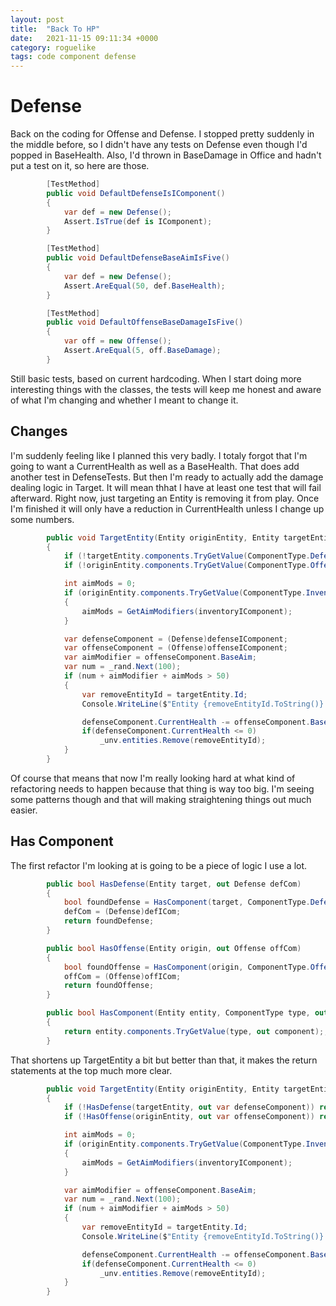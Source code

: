 ```yaml
---
layout: post
title:  "Back To HP"
date:   2021-11-15 09:11:34 +0000
category: roguelike
tags: code component defense
---
```


# Defense
Back on the coding for Offense and Defense. I stopped pretty suddenly in the middle before, so I didn't have any tests on Defense even though I'd popped in BaseHealth. Also, I'd thrown in BaseDamage in Office and hadn't put a test on it, so here are those.  

``` csharp
        [TestMethod]
        public void DefaultDefenseIsIComponent()
        {
            var def = new Defense();
            Assert.IsTrue(def is IComponent);
        }

        [TestMethod]
        public void DefaultDefenseBaseAimIsFive()
        {
            var def = new Defense();
            Assert.AreEqual(50, def.BaseHealth);
        }

        [TestMethod]
        public void DefaultOffenseBaseDamageIsFive()
        {
            var off = new Offense();
            Assert.AreEqual(5, off.BaseDamage);
        }
```

Still basic tests, based on current hardcoding. When I start doing more interesting things with the classes, the tests will keep me honest and aware of what I'm changing and whether I meant to change it.  

## Changes
I'm suddenly feeling like I planned this very badly. I totaly forgot that I'm going to want a CurrentHealth as well as a BaseHealth. That does add another test in DefenseTests. But then I'm ready to actually add the damage dealing logic in Target. It will mean thhat I have at least one test that will fail afterward. Right now, just targeting an Entity is removing it from play. Once I'm finished it will only have a reduction in CurrentHealth unless I change up some numbers.  

``` csharp
        public void TargetEntity(Entity originEntity, Entity targetEntity)
        {
            if (!targetEntity.components.TryGetValue(ComponentType.Defense, out var defenseIComponent)) return;
            if (!originEntity.components.TryGetValue(ComponentType.Offense, out var offenseIComponent)) return;

            int aimMods = 0;
            if (originEntity.components.TryGetValue(ComponentType.Inventory, out var inventoryIComponent))
            {
                aimMods = GetAimModifiers(inventoryIComponent);
            }

            var defenseComponent = (Defense)defenseIComponent;
            var offenseComponent = (Offense)offenseIComponent;
            var aimModifier = offenseComponent.BaseAim;
            var num = _rand.Next(100);
            if (num + aimModifier + aimMods > 50)
            {
                var removeEntityId = targetEntity.Id;
                Console.WriteLine($"Entity {removeEntityId.ToString()} has been removed from play!");

                defenseComponent.CurrentHealth -= offenseComponent.BaseDamage;
                if(defenseComponent.CurrentHealth <= 0)
                    _unv.entities.Remove(removeEntityId);
            }
        }
```

Of course that means that now I'm really looking hard at what kind of refactoring needs to happen because that thing is way too big. I'm seeing some patterns though and that will making straightening things out much easier.  

## Has Component
The first refactor I'm looking at is going to be a piece of logic I use a lot.  

``` csharp
        public bool HasDefense(Entity target, out Defense defCom)
        {
            bool foundDefense = HasComponent(target, ComponentType.Defense, out var defICom);
            defCom = (Defense)defICom;
            return foundDefense;
        }

        public bool HasOffense(Entity origin, out Offense offCom)
        {
            bool foundOffense = HasComponent(origin, ComponentType.Offense, out var offICom);
            offCom = (Offense)offICom;
            return foundOffense;
        }

        public bool HasComponent(Entity entity, ComponentType type, out IComponent component)
        {
            return entity.components.TryGetValue(type, out component);;
        }
```

That shortens up TargetEntity a bit but better than that, it makes the return statements at the top much more clear.  

``` csharp
        public void TargetEntity(Entity originEntity, Entity targetEntity)
        {
            if (!HasDefense(targetEntity, out var defenseComponent)) return;
            if (!HasOffense(originEntity, out var offenseComponent)) return;

            int aimMods = 0;
            if (originEntity.components.TryGetValue(ComponentType.Inventory, out var inventoryIComponent))
            {
                aimMods = GetAimModifiers(inventoryIComponent);
            }

            var aimModifier = offenseComponent.BaseAim;
            var num = _rand.Next(100);
            if (num + aimModifier + aimMods > 50)
            {
                var removeEntityId = targetEntity.Id;
                Console.WriteLine($"Entity {removeEntityId.ToString()} has been removed from play!");

                defenseComponent.CurrentHealth -= offenseComponent.BaseDamage;
                if(defenseComponent.CurrentHealth <= 0)
                    _unv.entities.Remove(removeEntityId);
            }
        }
```